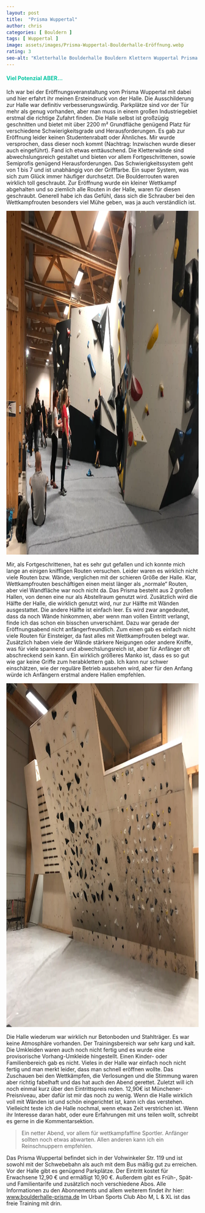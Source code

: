 ```yaml
---
layout: post
title:  "Prisma Wuppertal"
author: chris
categories: [ Bouldern ]
tags: [ Wuppertal ]
image: assets/images/Prisma-Wuppertal-Boulderhalle-Eröffnung.webp
rating: 3
seo-alt: "Kletterhalle Boulderhalle Bouldern Klettern Wuppertal Prisma Wettkampf Eröffnung"
---
```


#### <span style="color:#00c5a1">Viel Potenzial ABER...</span>
Ich war bei der Eröffnungsveranstaltung vom Prisma Wuppertal mit dabei und hier erfahrt ihr meinen Ersteindruck von der Halle. 
Die Ausschilderung zur Halle war definitiv verbesserungswürdig. Parkplätze sind vor der Tür mehr als genug vorhanden, aber man muss in einem großen Industriegebiet erstmal die richtige Zufahrt finden.
Die Halle selbst ist großzügig geschnitten und bietet mit über 2200 m² Grundfläche genügend Platz für verschiedene Schwierigkeitsgrade und Herausforderungen.
Es gab zur Eröffnung leider keinen Studentenrabatt oder Ähnliches. Mir wurde versprochen, dass dieser noch kommt (Nachtrag: Inzwischen wurde dieser auch eingeführt). Fand ich etwas enttäuschend. Die Kletterwände sind abwechslungsreich gestaltet und bieten vor allem Fortgeschrittenen, sowie Semiprofis genügend Herausforderungen. Das Schwierigkeitssystem geht von 1 bis 7 und ist unabhängig von der Grifffarbe. Ein super System, was sich zum Glück immer häufiger durchsetzt. Die Boulderrouten waren wirklich toll geschraubt. Zur Eröffnung wurde ein kleiner Wettkampf abgehalten und so ziemlich alle Routen in der Halle, waren für diesen geschraubt. Generell habe ich das Gefühl, dass sich die Schrauber bei den Wettkampfrouten besonders viel Mühe geben, was ja auch verständlich ist. 

<img src="/assets/images/einbinden/Prisma-Wuppertal-Boulderhalle-Wettkampf.webp" loading="lazy" width="1200" height="900" alt="Wettkampfroute" title="Wettkampfroute" />

Mir, als Fortgeschrittenen, hat es sehr gut gefallen und ich konnte mich lange an einigen kniffligen Routen versuchen. Leider waren es wirklich nicht viele Routen bzw. Wände, verglichen mit der schieren Größe der Halle. Klar, Wettkampfrouten beschäftigen einen meist länger als „normale“ Routen, aber viel Wandfläche war noch nicht da. Das Prisma besteht aus 2 großen Hallen, von denen eine nur als Abstellraum genutzt wird. Zusätzlich wird die Hälfte der Halle, die wirklich genutzt wird, nur zur Hälfte mit Wänden ausgestattet. Die andere Hälfte ist einfach leer. Es wird zwar angedeutet, dass da noch Wände hinkommen, aber wenn man vollen Eintritt verlangt, finde ich das schon ein bisschen unverschämt. Dazu war gerade der Eröffnungsabend nicht anfängerfreundlich. Zum einen gab es einfach nicht viele Routen für Einsteiger, da fast alles mit Wettkampfrouten belegt war. Zusätzlich haben viele der Wände stärkere Neigungen oder andere Kniffe, was für viele spannend und abwechslungsreich ist, aber für Anfänger oft abschreckend sein kann. Ein wirklich größeres Manko ist, dass es so gut wie gar keine Griffe zum herabklettern gab. Ich kann nur schwer einschätzen, wie der reguläre Betrieb aussehen wird, aber für den Anfang würde ich Anfängern erstmal andere Hallen empfehlen. 

<img src="/assets/images/einbinden/prisma-wuppertal-boulderhalle-trainingsbereich.webp" loading="lazy" width="1200" height="900" alt="Trainignsbereich" title="Trainignsbereich" />


Die Halle wiederum war wirklich nur Betonboden und Stahlträger. Es war keine Atmosphäre vorhanden. Der Trainingsbereich war sehr karg und kalt. Die Umkleiden waren auch noch nicht fertig und es wurde eine provisorische Vorhang-Umkleide hingestellt. Einen Kinder- oder Familienbereich gab es nicht. Vieles in der Halle war einfach noch nicht fertig und man merkt leider, dass man schnell eröffnen wollte. 
Das Zuschauen bei den Wettkämpfen, die Verlosungen und die Stimmung waren aber richtig fabelhaft und das hat auch den Abend gerettet. 
Zuletzt will ich noch einmal kurz über den Eintrittspreis reden. 12,90€ ist Münchener-Preisniveau, aber dafür ist mir das noch zu wenig. Wenn die Halle wirklich voll mit Wänden ist und schön eingerichtet ist, kann ich das verstehen. Vielleicht teste ich die Halle nochmal, wenn etwas Zeit verstrichen ist. Wenn ihr Interesse daran habt, oder eure Erfahrungen mit uns teilen wollt, schreibt es gerne in die Kommentarsektion.

>Ein netter Abend, vor allem für wettkampfaffine Sportler. Anfänger sollten noch etwas abwarten. Allen anderen kann ich ein Reinschnuppern empfehlen.

Das Prisma Wuppertal befindet sich in der Vohwinkeler Str. 119 und ist sowohl mit der Schwebebahn als auch mit dem Bus mäßig gut zu erreichen. Vor der Halle gibt es genügend Parkplätze. Der Eintritt kostet für Erwachsene 12,90 € und ermäßigt 10,90 €. Außerdem gibt es Früh-, Spät- und Familientarife und zusätzlich noch verschiedene Abos. Alle Informationen zu den Abonnements und allem weiterem findet ihr hier: <a href="https://boulderhalle-prisma.de/?drpStartPage=voucher&bookingPluginContainerId=%23drp-booking" target="_blank">www.boulderhalle-prisma.de</a>
Im Urban Sports Club Abo M, L & XL ist das freie Training mit drin.
